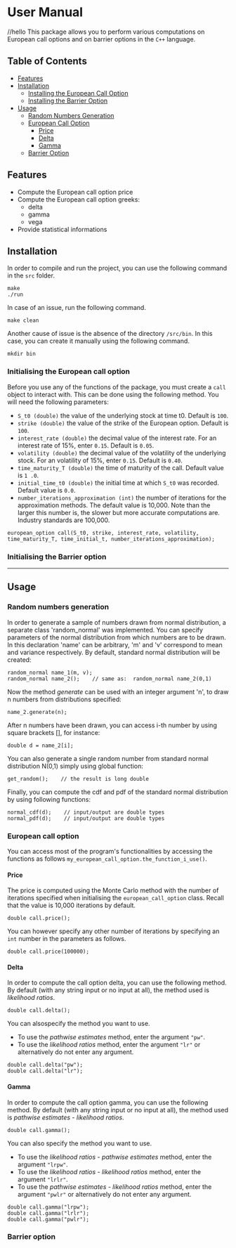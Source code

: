 # User Manual
//hello
This package allows you to perform various computations on European call options and on barrier options in the `C++` language.

## Table of Contents
- [Features](#features)
- [Installation](#installation)
  - [Installing the European Call Option](#installingtheeuropeancalloption)
  - [Installing the Barrier Option](#installingthebarrieroption)
- [Usage](#usage)
  - [Random Numbers Generation](#randomnumbersgeneration)
  - [European Call Option](#europeancalloption)
    - [Price](#price)
    - [Delta](#delta)
    - [Gamma](#gamma)
  - [Barrier Option](#barrieroption)


## Features

* Compute the European call option price
* Compute the European call option greeks:
  * delta
  * gamma
  * vega
* Provide statistical informations

## Installation

In order to compile and run the project, you can use the following command in the `src` folder.

```
make
./run
```

In case of an issue, run the following command.

```
make clean
```

Another cause of issue is the absence of the directory `/src/bin`. In this case, you can create it manually using the following command.
```
mkdir bin
```


### Initialising the European call option

Before you use any of the functions of the package, you must create a `call` object to interact with. This can be done using the following method. You will need the following parameters:
* `S_t0 (double)` the value of the underlying stock at time t0. Default is `100`.
* `strike (double)` the value of the strike of the European option. Default is `100`.
* `interest_rate (double)` the decimal value of the interest rate. For an interest rate of 15%, enter `0.15`.  Default is `0.05`.
* `volatility (double)` the decimal value of the volatility of the underlying stock. For an volatility of 15%, enter `0.15`.  Default is `0.40`.
* `time_maturity_T (double)` the time of maturity of the call. Default value is `1
.0`.
* `initial_time_t0 (double)` the initial time at which `S_t0` was recorded. Default value is `0.0`.
* `number_iterations_approximation (int)` the number of iterations for the approximation methods. The default value is 10,000. Note than the larger this number is, the slower but more accurate computations are. Industry standards are 100,000.
```
european_option call(S_t0, strike, interest_rate, volatility, time_maturity_T, time_initial_t, number_iterations_approximation);
```

### Initialising the Barrier option

---

## Usage


### Random numbers generation
In order to generate a sample of numbers drawn from normal distribution, a separate class 'random_normal' was implemented. You can specify parameters of the normal distribution from which numbers are to be drawn. In this declaration 'name' can be arbitrary, 'm' and 'v' correspond to mean and variance respectively. By default, standard normal distribution will be created:
```
random_normal name_1(m, v);
random_normal name_2();    // same as:  random_normal name_2(0,1)
```
Now the method _generate_ can be used with an integer argument 'n', to draw n numbers from distributions specified:
```
name_2.generate(n);
```
After n numbers have been drawn, you can access i-th number by using square brackets [], for instance:
```
double d = name_2[i];
```
You can also generate a single random number from standard normal distribution N(0,1) simply using global function:
```
get_random();    // the result is long double
```
Finally, you can compute the cdf and pdf of the standard normal distribution by using following functions:
```
normal_cdf(d);    // input/output are double types
normal_pdf(d);    // input/output are double types
```



### European call option

You can access most of the program's functionalities by accessing the functions as follows `my_european_call_option.the_function_i_use()`.

#### Price

The price is computed using the Monte Carlo method with the number of iterations specified when initialising the `european_call_option` class. Recall that the value is 10,000 iterations by default.
```
double call.price();
```
You can however specify any other number of iterations by specifying an `int` number in the parameters as follows.
```
double call.price(100000);
```

#### Delta
In order to compute the call option delta, you can use the following method. By default (with any string input or no input at all), the method used is _likelihood ratios_.
```
double call.delta();
```
You can alsospecify the method you want to use.
- To use the _pathwise estimates_ method, enter the argument `"pw"`.
- To use the _likelihood ratios_ method, enter the argument `"lr"` or alternatively do not enter any argument.
```
double call.delta("pw");
double call.delta("lr");
```

#### Gamma
In order to compute the call option gamma, you can use the following method. By default (with any string input or no input at all), the method used is _pathwise estimates - likelihood ratios_.
```
double call.gamma();
```
You can also specify the method you want to use.
- To use the _likelihood ratios - pathwise estimates_ method, enter the argument `"lrpw"`.
- To use the _likelihood ratios - likelihood ratios_ method, enter the argument `"lrlr"`.
- To use the _pathwise estimates - likelihood ratios_ method, enter the argument `"pwlr"` or alternatively do not enter any argument.
```
double call.gamma("lrpw");
double call.gamma("lrlr");
double call.gamma("pwlr");
```

### Barrier option
